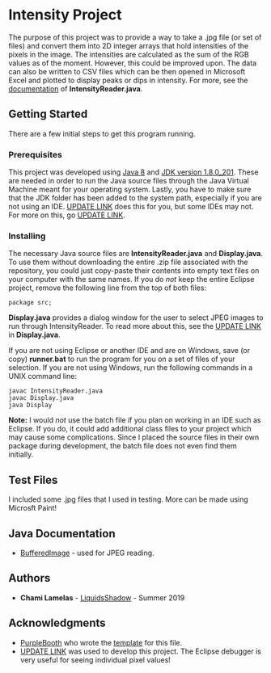 # Intensity Project

The purpose of this project was to provide a way to take a .jpg file (or set of files) and convert them into 2D integer arrays that hold intensities of the pixels in the image. The intensities are calculated as the sum of the RGB values as of the moment. However, this could be improved upon. The data can also be written to CSV files which can be then opened in Microsoft Excel and plotted to display peaks or dips in intensity. For more, see the [documentation](https://github.com/LiquidsShadow/Intensity_Project/blob/master/src/src/IntensityReader.java) of **IntensityReader.java**.

## Getting Started

There are a few initial steps to get this program running.

### Prerequisites

This project was developed using [Java 8](https://www.java.com/en/download/) and [JDK version 1.8.0_201](https://www.oracle.com/technetwork/java/javase/downloads/jdk8-downloads-2133151.html). These are needed in order to run the Java source files through the Java Virtual Machine meant for your operating system. Lastly, you have to make sure that the JDK folder has been added to the system path, especially if you are not using an IDE. [UPDATE LINK](https://github.com/LiquidsShadow/Intensity_Project/blob/master/src/src/Main.java) does this for you, but some IDEs may not. For more on this, go [UPDATE LINK](https://github.com/LiquidsShadow/Intensity_Project/blob/master/src/src/Main.java).

### Installing

The necessary Java source files are **IntensityReader.java** and **Display.java**. To use them without downloading the entire .zip file associated with the repository, you could just copy-paste their contents into empty text files on your computer with the same names. If you do *not* keep the entire Eclipse project, remove the following line from the top of both files:

```
package src;
```

**Display.java** provides a dialog window for the user to select JPEG images to run through IntensityReader. To read more about this, see the [UPDATE LINK](https://github.com/LiquidsShadow/Intensity_Project/blob/master/src/src/Main.java) in **Display.java**.

If you are not using Eclipse or another IDE and are on Windows, save (or copy) **runner.bat** to run the program for you on a set of files of your selection. If you are not using Windows, run the following commands in a UNIX command line:

```
javac IntensityReader.java
javac Display.java
java Display
```

**Note:** I would *not* use the batch file if you plan on working in an IDE such as Eclipse. If you do, it could add additional class files to your project which may cause some complications. Since I placed the source files in their own package during development, the batch file does not even find them initially.

## Test Files

I included some .jpg files that I used in testing. More can be made using Microsft Paint!

## Java Documentation

* [BufferedImage](https://docs.oracle.com/javase/7/docs/api/java/awt/image/BufferedImage.html) - used for JPEG reading.

## Authors

* **Chami Lamelas** - [LiquidsShadow](https://github.com/LiquidsShadow) - Summer 2019

## Acknowledgments

* [PurpleBooth](https://github.com/PurpleBooth) who wrote the [template](https://gist.github.com/PurpleBooth/109311bb0361f32d87a2) for this file.
* [UPDATE LINK](https://github.com/LiquidsShadow/Intensity_Project/blob/master/src/src/Main.java) was used to develop this project. The Eclipse debugger is very useful for seeing individual pixel values!
